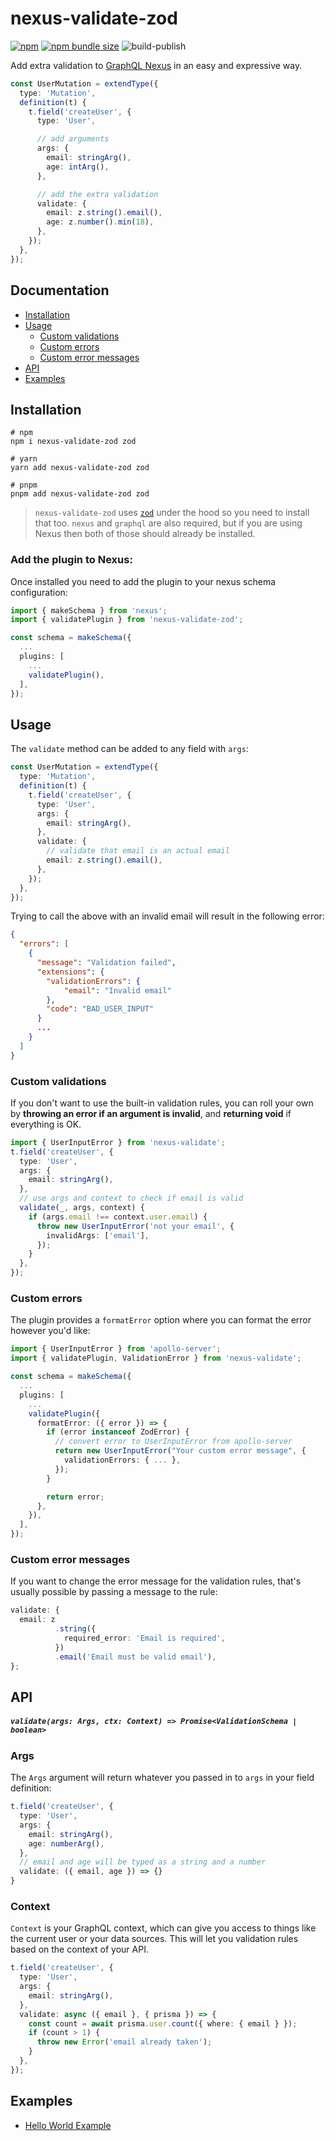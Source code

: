 # nexus-validate-zod

[![npm](https://img.shields.io/npm/v/nexus-validate-zod)](https://www.npmjs.com/package/nexus-validate-zod)
[![npm bundle size](https://img.shields.io/bundlephobia/min/nexus-validate)](https://bundlephobia.com/result?p=nexus-validate)
![build-publish](https://github.com/filipstefansson/nexus-validate/workflows/build-publish/badge.svg)

Add extra validation to [GraphQL Nexus](https://github.com/graphql-nexus/nexus) in an easy and expressive way.

```ts
const UserMutation = extendType({
  type: 'Mutation',
  definition(t) {
    t.field('createUser', {
      type: 'User',

      // add arguments
      args: {
        email: stringArg(),
        age: intArg(),
      },

      // add the extra validation
      validate: {
        email: z.string().email(),
        age: z.number().min(18),
      },
    });
  },
});
```

## Documentation

- [Installation](#installation)
- [Usage](#usage)
  - [Custom validations](#custom-validations)
  - [Custom errors](#custom-errors)
  - [Custom error messages](#custom-error-messages)
- [API](#api)
- [Examples](#examples)

## Installation

```console
# npm
npm i nexus-validate-zod zod

# yarn
yarn add nexus-validate-zod zod

# pnpm
pnpm add nexus-validate-zod zod
```

> `nexus-validate-zod` uses [`zod`](https://zod.dev) under the hood so you need to install that too. `nexus` and `graphql` are also required, but if you are using Nexus then both of those should already be installed.

### Add the plugin to Nexus:

Once installed you need to add the plugin to your nexus schema configuration:

```ts
import { makeSchema } from 'nexus';
import { validatePlugin } from 'nexus-validate-zod';

const schema = makeSchema({
  ...
  plugins: [
    ...
    validatePlugin(),
  ],
});
```

## Usage

The `validate` method can be added to any field with `args`:

```ts
const UserMutation = extendType({
  type: 'Mutation',
  definition(t) {
    t.field('createUser', {
      type: 'User',
      args: {
        email: stringArg(),
      },
      validate: {
        // validate that email is an actual email
        email: z.string().email(),
      },
    });
  },
});
```

Trying to call the above with an invalid email will result in the following error:

```json
{
  "errors": [
    {
      "message": "Validation failed",
      "extensions": {
        "validationErrors": {
            "email": "Invalid email"
        },
        "code": "BAD_USER_INPUT"
      }
      ...
    }
  ]
}
```

### Custom validations

If you don't want to use the built-in validation rules, you can roll your own by **throwing an error if an argument is invalid**, and **returning void** if everything is OK.

```ts
import { UserInputError } from 'nexus-validate';
t.field('createUser', {
  type: 'User',
  args: {
    email: stringArg(),
  },
  // use args and context to check if email is valid
  validate(_, args, context) {
    if (args.email !== context.user.email) {
      throw new UserInputError('not your email', {
        invalidArgs: ['email'],
      });
    }
  },
});
```

### Custom errors

The plugin provides a `formatError` option where you can format the error however you'd like:

```ts
import { UserInputError } from 'apollo-server';
import { validatePlugin, ValidationError } from 'nexus-validate';

const schema = makeSchema({
  ...
  plugins: [
    ...
    validatePlugin({
      formatError: ({ error }) => {
        if (error instanceof ZodError) {
          // convert error to UserInputError from apollo-server
          return new UserInputError("Your custom error message", {
            validationErrors: { ... },
          });
        }

        return error;
      },
    }),
  ],
});
```

### Custom error messages

If you want to change the error message for the validation rules, that's usually possible by passing a message to the rule:

```ts
validate: {
  email: z
          .string({
            required_error: 'Email is required',
          })
          .email('Email must be valid email'),
};
```

## API

##### `validate(args: Args, ctx: Context) => Promise<ValidationSchema | boolean>`

### Args

The `Args` argument will return whatever you passed in to `args` in your field definition:

```ts
t.field('createUser', {
  type: 'User',
  args: {
    email: stringArg(),
    age: numberArg(),
  },
  // email and age will be typed as a string and a number
  validate: ({ email, age }) => {}
}
```

### Context

`Context` is your GraphQL context, which can give you access to things like the current user or your data sources. This will let you validation rules based on the context of your API.

```ts
t.field('createUser', {
  type: 'User',
  args: {
    email: stringArg(),
  },
  validate: async ({ email }, { prisma }) => {
    const count = await prisma.user.count({ where: { email } });
    if (count > 1) {
      throw new Error('email already taken');
    }
  },
});
```

## Examples

- [Hello World Example](examples/hello-world)
